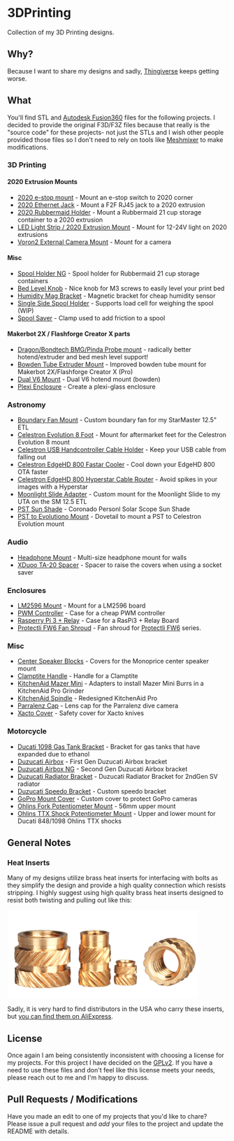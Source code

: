 # 3DPrinting

Collection of my 3D Printing designs.

## Why?

Because I want to share my designs and sadly, [Thingiverse](https://www.thingiverse.com/synfinatic/designs)
keeps getting worse.

## What

You'll find STL and [Autodesk Fusion360](https://www.autodesk.com/products/fusion-360/overview)
files for the following projects.  I decided to provide the original F3D/F3Z
files because that really is the "source code" for these projects- not just the
STLs and I wish other people provided those files so I don't need to rely on
tools like [Meshmixer](https://www.meshmixer.com) to make modifications.

### 3D Printing

#### 2020 Extrusion Mounts
* [2020 e-stop mount](3D_Printing/2020EStopMount/) - Mount an e-stop switch to 2020 corner
* [2020 Ethernet Jack](3D_Printing/2020EthernetJack/) - Mount a F2F RJ45 jack to a 2020 extrusion 
* [2020 Rubbermaid Holder](3D_Printing/2020RubbermaidHolder/) - Mount a Rubbermaid 21 cup storage container to a 2020 extrusion 
* [LED Light Strip / 2020 Extrusion Mount](3D_Printing/2020_led_mount) - Mount for 12-24V light on 2020 extrusions
* [Voron2 External Camera Mount](3D_Printing/VoronExternalCameraMount/) - Mount for a camera

#### Misc

* [Spool Holder NG](3D_Printing/spool_holder_ng) - Spool holder for Rubbermaid 21 cup storage containers
* [Bed Level Knob](3D_Printing/bed_level_knob) - Nice knob for M3 screws to easily level your print bed
* [Humidity Mag Bracket](3D_Printing/HumidityMagBracket/) - Magnetic bracket for cheap humidity sensor
* [Single Side Spool Holder](3D_Printing/SSSpoolHolder/) - Supports load cell for weighing the spool (WIP)
* [Spool Saver](3D_Printing/SpoolSaver/) - Clamp used to add friction to a spool

#### Makerbot 2X / Flashforge Creator X parts

* [Dragon/Bondtech BMG/Pinda Probe mount](3D_Printing/FlashforgeCreatorDragon) - radically better hotend/extruder and bed mesh level support!
* [Bowden Tube Extruder Mount](3D_Printing/ffcx_bowden_mount) - Improved bowden tube mount for Makerbot 2X/Flashforge Creator X (Pro)
* [Dual V6 Mount](3DPrinting/FFCXDualV6) - Dual V6 hotend mount (bowden)
* [Plexi Enclosure](3DPrinting/FFCXPlexiEnclosure) - Create a plexi-glass enclosure


### Astronomy

* [Boundary Fan Mount](Astronomy/BoundaryFanMount/) - Custom boundary fan for my StarMaster 12.5" ETL
* [Celestron Evolution 8 Foot](Astronomy/CelestronEvo8Foot/) - Mount for aftermarket feet for the Celestron Evolution 8 mount
* [Celestron USB Handcontroller Cable Holder](Astronomy/CelestronUSBCableManagement/) - Keep your USB cable from falling out
* [Celestron EdgeHD 800 Fastar Cooler](Astronomy/EdgeHD800Cooler/) - Cool down your EdgeHD 800 OTA faster
* [Celestron EdgeHD 800 Hyperstar Cable Router](Astronomy/EdgeHD800HyperstarCableRouter/) - Avoid spikes in your images with a Hyperstar
* [Moonlight Slide Adapter](Astronomy/MoonlightSlideAdapter/) - Custom mount for the Moonlight Slide to my UTA on the SM 12.5 ETL
* [PST Sun Shade](Astronomy/PSTSunShade/) - Coronado Personl Solar Scope Sun Shade
* [PST to Evolutiono Mount](Astronomy/PSTtoEvolutionMount/) - Dovetail to mount a PST to Celestron Evolution mount

### Audio

* [Headphone Mount](Audio/HeadphoneMount/) - Multi-size headphone mount for walls
* [XDuoo TA-20 Spacer](Audio/XDuooTA20Spacer/) - Spacer to raise the covers when using a socket saver

### Enclosures

* [LM2596 Mount](Enclosures/LM2596Mount/) - Mount for a LM2596 board
* [PWM Controller](Enclosure/PWMController) - Case for a cheap PWM controller
* [Rasperry Pi 3 + Relay](Enclosures/RasPi3Relay/) - Case for a RasPi3 + Relay Board
* [Protectli FW6 Fan Shroud](Enclosures/Protectli-FW6/) - Fan shroud for [Protectli FW6](https://protectli.com/vault-6-port/) series.

### Misc

* [Center Speaker Blocks](Misc/CenterSpeakerBlocks/) - Covers for the Monoprice center speaker mount
* [Clamptite Handle](Misc/ClamptiteHandle/) - Handle for a Clamptite
* [KitchenAid Mazer Mini](Misc/KitchenAidMazerMini/) - Adapters to install Mazer Mini Burrs in a KitchenAid Pro Grinder
* [KitchenAid Spindle](Misc/KitchenAidSpindle/) - Redesigned KitchenAid Pro 
* [Parralenz Cap](Misc/ParralenzCap/) - Lens cap for the Parralenz dive camera 
* [Xacto Cover](Misc/XactoCover/) - Safety cover for Xacto knives

### Motorcycle

* [Ducati 1098 Gas Tank Bracket](Motorcycle/Ducati1098GastankBracket/) - Bracket for gas tanks that have expanded due to ethanol
* [Duzucati Airbox](Motorcycle/DuzucatiAirbox/) - First Gen Duzucati Airbox bracket
* [Duzucati Airbox NG](Motorcycle/DuzucatiAirboxNG/) - Second Gen Duzucati Airbox bracket
* [Duzucati Radiator Bracket](Motorcycle/DuzucatiRadiatorBracket/) - Duzucati Radiator Bracket for 2ndGen SV radiator
* [Duzucati Speedo Bracket](Motorcycle/DuzucatiSpeedo/) - Custom speedo bracket
* [GoPro Mount Cover](Motorcycle/GoProMountCover/) - Custom cover to protect GoPro cameras
* [Ohlins Fork Potentiometer Mount](Motorcycle/OhlinsForkPotentiometer/) - 56mm upper mount
* [Ohlins TTX Shock Potentiometer Mount](Motorcycle/OhlinsTTXPotentiometer/) - Upper and lower mount for Ducati 848/1098 Ohlins TTX shocks

## General Notes

### Heat Inserts

Many of my designs utilize brass heat inserts for interfacing with bolts as they
simplify the design and provide a high quality connection which resists stripping.
I highly suggest using high quality brass heat inserts designed to resist both
twisting and pulling out like this:

![heatinsert](heatinsert.png)

Sadly, it is very hard to find distributors in the USA who carry these inserts,
but [you can find them on AliExpress](https://www.aliexpress.com/item/4001258499799.html).

## License

Once again I am being consistently inconsistent with choosing a license for my
projects.  For this project I have decided on the [GPLv2](LICENSE).  If you have
a need to use these files and don't feel like this license meets your needs,
please reach out to me and I'm happy to discuss.


## Pull Requests / Modifications

Have you made an edit to one of my projects that you'd like to chare?  Please issue
a pull request and _add_ your files to the project and update the README with details.
